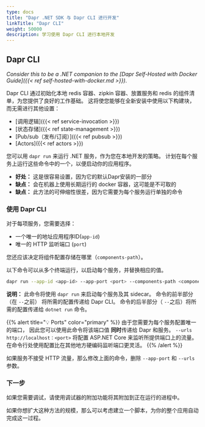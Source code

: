 ```yaml
---
type: docs
title: "Dapr .NET SDK 与 Dapr CLI 进行开发"
linkTitle: "Dapr CLI"
weight: 50000
description: 学习使用 Dapr CLI 进行本地开发
---
```


## Dapr CLI

*Consider this to be a .NET companion to the [Dapr Self-Hosted with Docker Guide]({{< ref self-hosted-with-docker.md >}})*.

Dapr CLI 通过初始化本地 redis 容器、zipkin 容器、放置服务和 redis 的组件清单，为您提供了良好的工作基础。 这将使您能够在全新安装中使用以下构建块，而无需进行其他设置：

- [调用逻辑]({{< ref service-invocation >}})
- [状态存储]({{< ref state-management >}})
- [Pub/sub（发布/订阅）]({{< ref pubsub >}})
- [Actors]({{< ref actors >}})

您可以用 `dapr run` 来运行 .NET 服务，作为您在本地开发的策略。 计划在每个服务上运行这些命令中的一个，以便启动你的应用程序。

- **好处：** 这是很容易设置，因为它的默认Dapr安装的一部分
- **缺点：** 会在机器上使用长期运行的 docker 容器，这可能是不可取的
- **缺点：** 此方法的可伸缩性很差，因为它需要为每个服务运行单独的命令

### 使用 Dapr CLI

对于每项服务，您需要选择：

- 一个唯一的地址应用程序ID(`app-id`)
- 唯一的 HTTP 监听端口 (`port`)

您还应该决定将组件配置存储在哪里（`components-path`）。

以下命令可以从多个终端运行，以启动每个服务，并替换相应的值。

```sh
dapr run --app-id <app-id> --app-port <port> --components-path <components-path> -- dotnet run -p <project> --urls http://localhost:<port>
```

**说明：** 此命令将使用 `dapr run` 来启动每个服务及其 sidecar。 命令的前半部分（在 `--`之前） 将所需的配置传递给 Dapr CLI。 命令的后半部分（ `--`之后）将所需的配置传递给 `dotnet run` 命令。

{{% alert title="💡 Ports" color="primary" %}}
由于您需要为每个服务配置唯一的端口， 因此您可以使用此命令将该端口值 **同时**传递给 Dapr 和服务。 `--urls http://localhost：<port>` 将配置 ASP.NET Core 来监听所提供端口上的流量。 在命令行处使用配置比在其他地方硬编码监听端口更灵活。
{{% /alert %}}

如果服务不接受 HTTP 流量，那么修改上面的命令，删除 `--app-port` 和 `--urls` 参数。

### 下一步

如果您需要调试，请使用调试器的附加功能将其附加到正在运行的进程中。

如果你想扩大这种方法的规模，那么可以考虑建立一个脚本，为你的整个应用自动完成这一过程。
